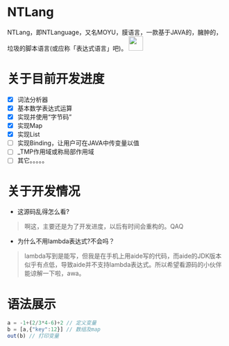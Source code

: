# NTLang
NTLang，即NTLanguage，又名MOYU，膜语言，一款基于JAVA的，臃肿的，垃圾的脚本语言(或应称「表达式语言」吧)。
<img src="https://user-images.githubusercontent.com/55693652/102690190-afd04680-423e-11eb-8501-674a3b2aacb5.png" height="33px" width="33px">
# 关于目前开发进度
- [X] 词法分析器
- [X] 基本数学表达式运算
- [X] 实现并使用“字节码”
- [X] 实现Map
- [X] 实现List
- [ ] 实现Binding，让用户可在JAVA中传变量以值
- [ ] _TMP作用域或称局部作用域
- [ ] 其它。。。。。
# 关于开发情况
- 这源码乱得怎么看?
> 啊这，主要还是为了开发进度，以后有时间会重构的。QAQ
- 为什么不用lambda表达式?不会吗？
> lambda写到是能写，但我是在手机上用aide写的代码，而aide的JDK版本似乎有点低，导致aide并不支持lambda表达式。所以希望看源码的小伙伴能谅解一下啦，awa。
# 语法展示
```javascript
a = -1+(2/3*4-6)+2 // 定义变量
b = [a,{"key":12}] // 数组及map
out(b) // 打印变量
```
